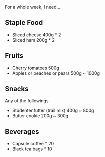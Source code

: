For a whole week, I need…


## Staple Food

- Sliced cheese 400g \* 2
- Sliced ham 200g \* 2


## Fruits

- Cherry tomatoes 500g
- Apples or peaches or pears 500g ~ 1000g


## Snacks

Any of the followings

- Studentenfutter (trail mix) 400g ~ 800g
- Butter cookie 200g ~ 300g


## Beverages

- Capsule coffee \* 20
- Black tea bags \* 10
